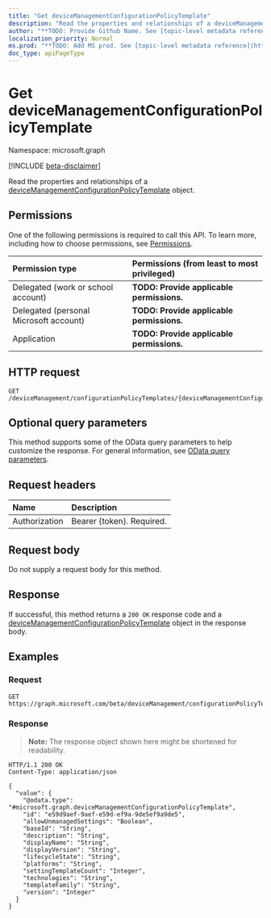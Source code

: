 ```yaml
---
title: "Get deviceManagementConfigurationPolicyTemplate"
description: "Read the properties and relationships of a deviceManagementConfigurationPolicyTemplate object."
author: "**TODO: Provide Github Name. See [topic-level metadata reference](https://msgo.azurewebsites.net/add/document/guidelines/metadata.html#topic-level-metadata)**"
localization_priority: Normal
ms.prod: "**TODO: Add MS prod. See [topic-level metadata reference](https://msgo.azurewebsites.net/add/document/guidelines/metadata.html#topic-level-metadata)**"
doc_type: apiPageType
---
```


# Get deviceManagementConfigurationPolicyTemplate
Namespace: microsoft.graph

[!INCLUDE [beta-disclaimer](../../includes/beta-disclaimer.md)]

Read the properties and relationships of a [deviceManagementConfigurationPolicyTemplate](../resources/devicemanagementconfigurationpolicytemplate.md) object.

## Permissions
One of the following permissions is required to call this API. To learn more, including how to choose permissions, see [Permissions](/graph/permissions-reference).

|Permission type|Permissions (from least to most privileged)|
|:---|:---|
|Delegated (work or school account)|**TODO: Provide applicable permissions.**|
|Delegated (personal Microsoft account)|**TODO: Provide applicable permissions.**|
|Application|**TODO: Provide applicable permissions.**|

## HTTP request

<!-- {
  "blockType": "ignored"
}
-->
``` http
GET /deviceManagement/configurationPolicyTemplates/{deviceManagementConfigurationPolicyTemplateId}
```

## Optional query parameters
This method supports some of the OData query parameters to help customize the response. For general information, see [OData query parameters](/graph/query-parameters).

## Request headers
|Name|Description|
|:---|:---|
|Authorization|Bearer {token}. Required.|

## Request body
Do not supply a request body for this method.

## Response

If successful, this method returns a `200 OK` response code and a [deviceManagementConfigurationPolicyTemplate](../resources/devicemanagementconfigurationpolicytemplate.md) object in the response body.

## Examples

### Request
<!-- {
  "blockType": "request",
  "name": "get_devicemanagementconfigurationpolicytemplate"
}
-->
``` http
GET https://graph.microsoft.com/beta/deviceManagement/configurationPolicyTemplates/{deviceManagementConfigurationPolicyTemplateId}
```


### Response
>**Note:** The response object shown here might be shortened for readability.
<!-- {
  "blockType": "response",
  "truncated": true,
  "@odata.type": "microsoft.graph.deviceManagementConfigurationPolicyTemplate"
}
-->
``` http
HTTP/1.1 200 OK
Content-Type: application/json

{
  "value": {
    "@odata.type": "#microsoft.graph.deviceManagementConfigurationPolicyTemplate",
    "id": "e59d9aef-9aef-e59d-ef9a-9de5ef9a9de5",
    "allowUnmanagedSettings": "Boolean",
    "baseId": "String",
    "description": "String",
    "displayName": "String",
    "displayVersion": "String",
    "lifecycleState": "String",
    "platforms": "String",
    "settingTemplateCount": "Integer",
    "technologies": "String",
    "templateFamily": "String",
    "version": "Integer"
  }
}
```

